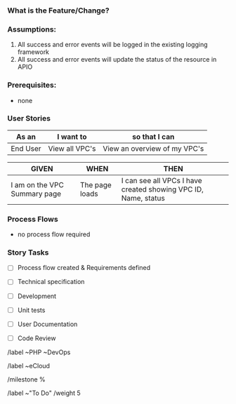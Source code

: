 <!--- THIS TEMPLATE IS TO BE USED FOR NEW FEATURES OR CHANGE REQUESTS -->

### What is the Feature/Change?
<!-- Enter clear and concise description of what your feature or change request is. -->


### Assumptions:
1. All success and error events will be logged in the existing logging framework
2. All success and error events will update the status of the resource in APIO


### Prerequisites:
<!-- Link to any issues/etc that are required for development to begin -->
- none


### User Stories

| As an <type of user> | I want to <perform some task> | so that I can <achieve some goal> |
|---|---|---|
| End User | View all VPC's | View an overview of my VPC's |


| GIVEN | WHEN | THEN |
|---|---|---|
| I am on the VPC Summary page | The page loads | I can see all VPCs I have created showing VPC ID, Name, status |


### Process Flows
 <!-- attach any flow charts and delete placeholder -->
- no process flow required


### Story Tasks
- [ ] Process flow created & Requirements defined
- [ ] Technical specification
- [ ] Development
- [ ] Unit tests
- [ ] User Documentation  <!-- delete if not applicable -->
- [ ] Code Review


<!--- Set Team label - Delete as appropriate -->
/label ~PHP ~DevOps 

<!--- set product or project labels - If appropriate  -->
/label ~eCloud 

<!--- set product or project milestone - If appropriate  -->
/milestone %

<!--- set initial issue status and weight  -->
/label ~"To Do" 
/weight 5
